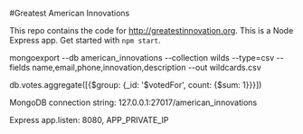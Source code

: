 #Greatest American Innovations

This repo contains the code for http://greatestinnovation.org. This is a Node Express app. Get started with `npm start`.

mongoexport --db american_innovations --collection wilds --type=csv --fields name,email,phone,innovation,description --out wildcards.csv

db.votes.aggregate([{$group: {_id: '$votedFor', count: {$sum: 1}}}])


MongoDB connection string: 127.0.0.1:27017/american_innovations

Express app.listen: 8080, APP_PRIVATE_IP
